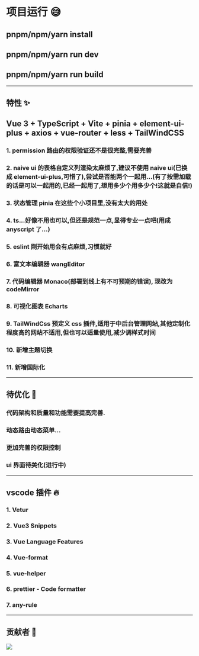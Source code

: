 # 项目运行 😅

## pnpm/npm/yarn install

## pnpm/npm/yarn run dev

## pnpm/npm/yarn run build

---

## 特性 ✨

## Vue 3 + TypeScript + Vite + pinia + element-ui-plus + axios + vue-router + less + TailWindCSS

### 1. permission 路由的权限验证还不是很完整,需要完善

### 2. naive ui 的表格自定义列渲染太麻烦了,建议不使用 naive ui(已换成 element-ui-plus,可惜了),尝试是否能两个一起用...(有了按需加载的话是可以一起用的,已经一起用了,想用多少个用多少个!这就是自信!)

### 3. 状态管理 pinia 在这些个小项目里,没有太大的用处

### 4. ts...好像不用也可以,但还是规范一点,显得专业一点吧(用成 anyscript 了...)

### 5. eslint 刚开始用会有点麻烦,习惯就好

### 6. 富文本编辑器 wangEditor

### 7. 代码编辑器 Monaco(部署到线上有不可预期的错误), 现改为 codeMirror

### 8. 可视化图表 Echarts

### 9. TailWindCss 预定义 css 插件,适用于中后台管理网站,其他定制化程度高的网站不适用,但也可以适量使用,减少调样式时间

### 10. 新增主题切换

### 11. 新增国际化

---

## 待优化 🤔

### 代码架构和质量和功能需要提高完善.

### 动态路由动态菜单...

### 更加完善的权限控制

### ui 界面待美化(进行中)

---

## vscode 插件 🔥

### 1. Vetur

### 2. Vue3 Snippets

### 3. Vue Language Features

### 4. Vue-format

### 5. vue-helper

### 6. prettier - Code formatter

### 7. any-rule

---

## 贡献者 💖

<a href="https://github.com/rftughniwwe/vue-template-admin/graphs/contributors">
  <img src="https://contrib.rocks/image?repo=rftughniwwe/vue-template-admin" />
</a>
